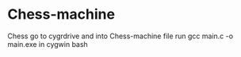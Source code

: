 # Chess-machine
Chess 
go to cygrdrive and into Chess-machine file
run gcc main.c -o main.exe in cygwin bash 
